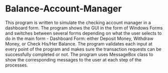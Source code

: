 # Balance-Account-Manager
This program is written to simulate the checking account manager in a dashboard form. The program shows the GUI in the form of Windows Forms and switches                        between several forms depending on what the user selects to do in the main form - Dashboard Form: either Deposit Money, Withdraw Money, or Check His/Her Balance.                        The program validates each input at every point of the program and makes sure the transaction requests can be successfully completed or not. The program uses                        MessageBox class to show the corresponding messages to the user at each step of the processes.
